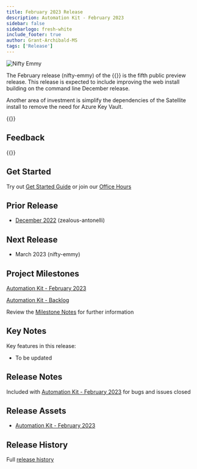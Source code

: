 ```yaml
---
title: February 2023 Release
description: Automation Kit - February 2023
sidebar: false
sidebarlogo: fresh-white
include_footer: true
author: Grant-Archibald-MS
tags: ['Release']
---
```


<div class="optional">

![Nifty Emmy](/images/nifty-emmy.png)

The February release (nifty-emmy) of the {{<product-name>}} is the fifth public preview release. This release is expected to include improving the web install building on the command line December release.

Another area of investment is simplify the dependencies of the Satellite install to remove the need for Azure Key Vault.

</div>

<div class="optional">

{{<presentationStyles>}}

## Feedback

{{<questions name="/content/en-us/releases/feburary-2023.json" completed="Thank you for providing feedback" showNavigationButtons=false >}}

</div>

<div class="optional">

## Get Started

Try out [Get Started Guide](/get-started) or join our [Office Hours](/office-hours)

## Prior Release

- [December 2022](/releases/december-2022) (zealous-antonelli)

## Next Release

- March 2023 (nifty-emmy)

## Project Milestones

[Automation Kit - February 2023](https://github.com/orgs/microsoft/projects/486/views/9)

[Automation Kit - Backlog](https://github.com/orgs/microsoft/projects/486/views/1)

Review the [Milestone Notes](/releases/milestones) for further information

## Key Notes

Key features in this release:

- To be updated

## Release Notes

Included with [Automation Kit - February 2023](https://github.com/microsoft/powercat-automation-kit/releases/tag/AutomationKit-February2023) for bugs and issues closed

## Release Assets

- [Automation Kit - February 2023](https://github.com/microsoft/powercat-automation-kit/releases/tag/AutomationKit-February2023)

## Release History

Full [release history](/releases)

</div>
